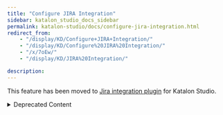 ```yaml
---
title: "Configure JIRA Integration"
sidebar: katalon_studio_docs_sidebar
permalink: katalon-studio/docs/configure-jira-integration.html
redirect_from:
    - "/display/KD/Configure+JIRA+Integration/"
    - "/display/KD/Configure%20JIRA%20Integration/"
    - "/x/7oEw/"
    - "/display/KD/JIRA%20Integration/"

description:
---
```


This feature has been moved to [Jira integration plugin](https://store.katalon.com/product/3/Jira-Integration) for Katalon Studio.

<details><summary>Deprecated Content</summary>

Configuration
-------------

You need to enable JIRA Integration in order to submit issues to JIRA. This setting is available at **Project > Settings > Integration > JIRA**.

![](https://github.com/katalon-studio/docs-images/raw/master/katalon-studio/docs/configure-jira-integration/image2018-3-1-173A403A26.png)

1.  Select **Enable integration** option. The settings will be available for configuration.


2.  Specify information regarding your JIRA Server and login credential then click **Connect** button.


3.  After successfully authenticating with JIRA, all relevant **JIRA Projects** and **Issue Types** will be retrieved and displayed under **Submit Options**. You can specify the default project and issue type for submission here. 
    ![](https://github.com/katalon-studio/docs-images/raw/master/katalon-studio/docs/configure-jira-integration/image2016-11-3-133A533A20.png)
    Where:

    | Field | Description |
    | --- | --- |
    | Default JIRA Project | The default JIRA project to submit ticket. |
    | Default JIRA Issue Type | The default JIRA Issue type to create when submitting ticket. |
    | Use Test Case name as Summary for JIRA ticket | The Katalon Test Case Name will be used as summary for submitted ticket. |
    | Attach Screenshot to JIRA ticket | Any taken screenshot during execution will be included in submitted ticket. |
    | Attach Log to JIRA ticket | The execution log will be included in submitted ticket. |

4.  Click **OK** button to complete the JIRA Integration setup.

</details>
